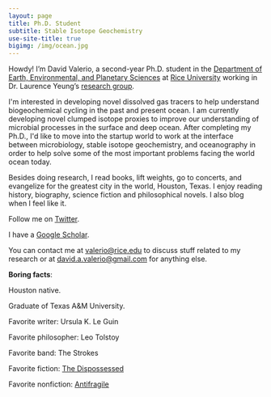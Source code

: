 ```yaml
---
layout: page
title: Ph.D. Student
subtitle: Stable Isotope Geochemistry
use-site-title: true
bigimg: /img/ocean.jpg
---
```


Howdy! I’m David Valerio, a second-year Ph.D. student in the [Department of Earth, Environmental, and Planetary Sciences](https://earthscience.rice.edu/) at [Rice University](https://www.rice.edu/) working in Dr. Laurence Yeung’s [research group](https://www.yeunglab.org/).

I'm interested in developing novel dissolved gas tracers to help understand biogeochemical cycling in the past and present ocean. I am currently developing novel clumped isotope proxies to improve our understanding of microbial processes in the surface and deep ocean. After completing my Ph.D., I'd like to move into the startup world to work at the interface between microbiology, stable isotope geochemistry, and oceanography in order to help solve some of the most important problems facing the world ocean today. 

Besides doing research, I read books, lift weights, go to concerts, and evangelize for the greatest city in the world, Houston, Texas. I enjoy reading history, biography, science fiction and philosophical novels. I also blog when I feel like it.

Follow me on [Twitter](https://twitter.com/davidavalerio).

I have a [Google Scholar](https://scholar.google.com/citations?user=_GPPg8wAAAAJ&hl=en).

You can contact me at [valerio@rice.edu](valerio@rice.edu) to discuss stuff related to my research or at [david.a.valerio@gmail.com](david.a.valerio@gmail.com) for anything else.

**Boring facts**:

Houston native.

Graduate of Texas A&M University.

Favorite writer: Ursula K. Le Guin

Favorite philosopher: Leo Tolstoy

Favorite band: The Strokes

Favorite fiction: [The Dispossessed](https://www.amazon.com/Dispossessed-Hainish-Cycle-Ursula-Guin/dp/0061054887)

Favorite nonfiction: [Antifragile](https://www.amazon.com/Antifragile-Things-That-Disorder-Incerto/dp/0812979680)
